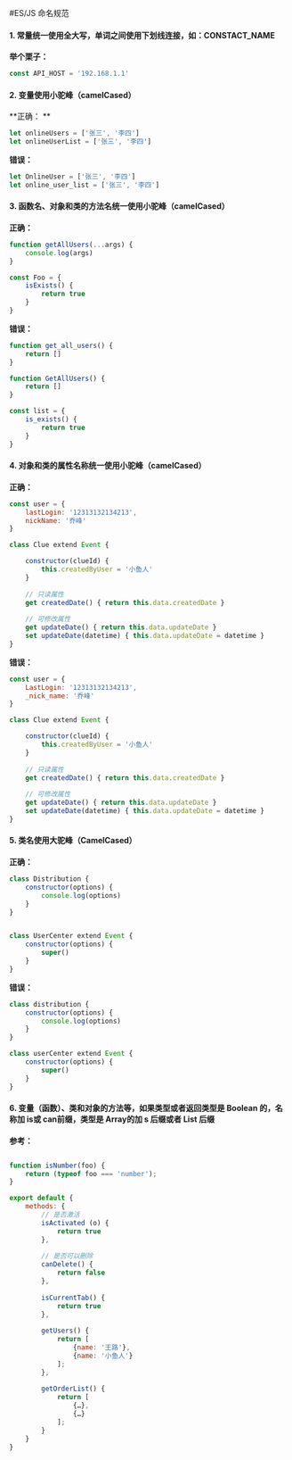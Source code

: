 #ES/JS 命名规范

#### 1. 常量统一使用全大写，单词之间使用下划线连接，如：CONSTACT_NAME

**举个栗子：**

```javascript
const API_HOST = '192.168.1.1'
```

#### 2. 变量使用小驼峰（camelCased）

**正确： **

```javascript
let onlineUsers = ['张三', '李四']
let onlineUserList = ['张三', '李四']
```

**错误：**

```javascript
let OnlineUser = ['张三', '李四']
let online_user_list = ['张三', '李四']
```

#### 3. 函数名、对象和类的方法名统一使用小驼峰（camelCased）

**正确：**

```javascript
function getAllUsers(...args) {
    console.log(args)
}

const Foo = {
    isExists() {
        return true
    }
}
```

**错误：**

```javascript
function get_all_users() {
    return []
}

function GetAllUsers() {
    return []
}

const list = {
    is_exists() {
        return true
    }
}
```

#### 4. 对象和类的属性名称统一使用小驼峰（camelCased）

**正确：**

```javascript
const user = {
    lastLogin: '12313132134213',
    nickName: '乔峰'
}

class Clue extend Event {

    constructor(clueId) {
        this.createdByUser = '小鱼人'
    }
    
    // 只读属性
    get createdDate() { return this.data.createdDate }
    
    // 可修改属性
    get updateDate() { return this.data.updateDate }
    set updateDate(datetime) { this.data.updateDate = datetime }
}
```

**错误：**

```javascript
const user = {
    LastLogin: '12313132134213',
    _nick_name: '乔峰'
}

class Clue extend Event {

    constructor(clueId) {
        this.createdByUser = '小鱼人'
    }
    
    // 只读属性
    get createdDate() { return this.data.createdDate }
    
    // 可修改属性
    get updateDate() { return this.data.updateDate }
    set updateDate(datetime) { this.data.updateDate = datetime }
}
```



#### 5. 类名使用大驼峰（CamelCased）

**正确：**
```javascript
class Distribution {
    constructor(options) {
        console.log(options)
    }
}


class UserCenter extend Event {
    constructor(options) {
        super()
    }
}
```

**错误：**

```javascript
class distribution {
    constructor(options) {
        console.log(options)
    }
}

class userCenter extend Event {
    constructor(options) {
        super()
    }
}
```

#### 6. 变量（函数）、类和对象的方法等，如果类型或者返回类型是 Boolean 的，名称加 is或 can前缀，类型是 Array的加 s 后缀或者 List 后缀

**参考：**

```javascript

function isNumber(foo) { 
    return (typeof foo === 'number'); 
}

export default {
    methods: {
        // 是否激活
        isActivated (o) { 
            return true 
        },
    
        // 是否可以删除
        canDelete() { 
            return false 
        },
        
        isCurrentTab() { 
            return true 
        },
        
        getUsers() { 
            return [
                {name: '王路'}, 
                {name: '小鱼人'}
            ]; 
        },
        
        getOrderList() { 
            return [
                {…}, 
                {…}
            ]; 
        }
    }
}
```